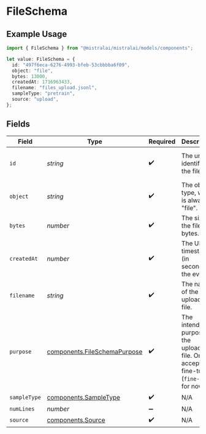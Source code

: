 # FileSchema

## Example Usage

```typescript
import { FileSchema } from "@mistralai/mistralai/models/components";

let value: FileSchema = {
  id: "497f6eca-6276-4993-bfeb-53cbbbba6f09",
  object: "file",
  bytes: 13000,
  createdAt: 1716963433,
  filename: "files_upload.jsonl",
  sampleType: "pretrain",
  source: "upload",
};
```

## Fields

| Field                                                                                      | Type                                                                                       | Required                                                                                   | Description                                                                                | Example                                                                                    |
| ------------------------------------------------------------------------------------------ | ------------------------------------------------------------------------------------------ | ------------------------------------------------------------------------------------------ | ------------------------------------------------------------------------------------------ | ------------------------------------------------------------------------------------------ |
| `id`                                                                                       | *string*                                                                                   | :heavy_check_mark:                                                                         | The unique identifier of the file.                                                         | 497f6eca-6276-4993-bfeb-53cbbbba6f09                                                       |
| `object`                                                                                   | *string*                                                                                   | :heavy_check_mark:                                                                         | The object type, which is always "file".                                                   | file                                                                                       |
| `bytes`                                                                                    | *number*                                                                                   | :heavy_check_mark:                                                                         | The size of the file, in bytes.                                                            | 13000                                                                                      |
| `createdAt`                                                                                | *number*                                                                                   | :heavy_check_mark:                                                                         | The UNIX timestamp (in seconds) of the event.                                              | 1716963433                                                                                 |
| `filename`                                                                                 | *string*                                                                                   | :heavy_check_mark:                                                                         | The name of the uploaded file.                                                             | files_upload.jsonl                                                                         |
| `purpose`                                                                                  | [components.FileSchemaPurpose](../../models/components/fileschemapurpose.md)               | :heavy_check_mark:                                                                         | The intended purpose of the uploaded file. Only accepts fine-tuning (`fine-tune`) for now. | fine-tune                                                                                  |
| `sampleType`                                                                               | [components.SampleType](../../models/components/sampletype.md)                             | :heavy_check_mark:                                                                         | N/A                                                                                        |                                                                                            |
| `numLines`                                                                                 | *number*                                                                                   | :heavy_minus_sign:                                                                         | N/A                                                                                        |                                                                                            |
| `source`                                                                                   | [components.Source](../../models/components/source.md)                                     | :heavy_check_mark:                                                                         | N/A                                                                                        |                                                                                            |